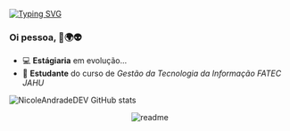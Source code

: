 [![Typing SVG](https://readme-typing-svg.herokuapp.com/?font=Dancing+Script&color=8E24AA&size=35&center=true&vCenter=true&width=1000&lines=Oiii,+Meu+nome+é+Nicole+Andrade;Eu+tenho+25+anos;Moro+na+cidade+de+Jau,+SP+-+Brasil;Seja+bem+vindo!+:%29)](https://git.io/typing-svg)
### Oi pessoa, 👾🌍👽

- :computer: <b>Estágiaria</b> em evolução...
- 📓 <b>Estudante</b> do curso de <i>Gestão da Tecnologia da Informação FATEC JAHU</i>


![NicoleAndradeDEV GitHub stats](https://github-readme-stats.vercel.app/api?username=NicoleAndradeDEV&show_icons=true&theme=midnight-purple)

<div align="center">

  ![readme](https://github.com/NicoleAndradeDEV/NicoleAndradeDEV/assets/144156077/c14afd9a-b566-4927-b18a-d3076880b8fc)

</div>


